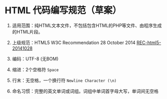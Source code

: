 # HTML 代码编写规范（草案）

1. 适用范围：纯HTML文本文件，不包括包含HTML的PHP等文件、由程序生成的HTML片段。

2. 上级规范：HTML5 W3C Recommendation 28 October 2014 [REC-html5-20141028](https://www.w3.org/TR/2014/REC-html5-20141028/)

3. 编码：UTF-8 (无BOM)

4. 缩进：2个空格符 ```Space```

5. 行末：无空格，一个换行符 ```Newline Character (\n)```

6. 命名习惯：完整的英文单词或词组。词组中单词首字母大写，单词间无空格
